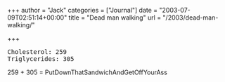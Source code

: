 +++
author = "Jack"
categories = ["Journal"]
date = "2003-07-09T02:51:14+00:00"
title = "Dead man walking"
url = "/2003/dead-man-walking/"

+++

<pre>Cholesterol: 259
Triglycerides: 305
</pre></p> 

259 + 305 = PutDownThatSandwichAndGetOffYourAss